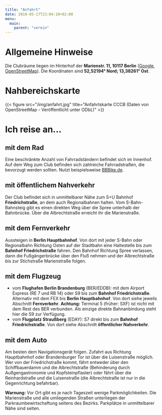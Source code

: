 ```yaml
---
title: "Anfahrt"
date: 2018-05-17T23:04:10+02:00
menu:
  main:
    parent: "verein"
---
```


# Allgemeine Hinweise

Die Clubräume liegen im Hinterhof der **Marienstr. 11, 10117 Berlin** ([Google](http://maps.google.com/maps?hl=de&q=Marienstr.%2011%2C%2010117%20Berlin), [OpenStreetMap](http://www.openstreetmap.org/node/2007229025#map=17/52.52159/13.38547)). Die Koordinaten sind **52,52194° Nord; 13,38261° Ost**.

# Nahbereichskarte

{{< figure src="/img/anfahrt.jpg" title="Anfahrtskarte CCCB (Daten von OpenStreetMap - Veröffentlicht unter ODbL)" >}}

# Ich reise an...

## mit dem Rad

Eine beschränkte Anzahl von Fahrradständern befindet sich im Innenhof. Auf dem Weg zum Club befinden sich zahlreiche Fahrradstraßen, die bevorzugt werden sollten. Nutzt beispielsweise [BBBike.de](http://bbbike.de/cgi-bin/bbbike.cgi).

## mit öffentlichem Nahverkehr

Der Club befindet sich in unmittelbarer Nähe zum S+U Bahnhof **Friedrichstraße**, an dem auch Regionalbahnen halten. Vom S-Bahn-Bahnsteig gibt es einen direkten Weg über die Spree unterhalb der Bahnbrücke. Über die Albrechtstraße erreicht ihr die Marienstraße.

## mit dem Fernverkehr

Aussteigen in **Berlin Hauptbahnhof**. Von dort mit jeder S-Bahn oder Regionalbahn Richtung Osten auf der Stadtbahn eine Haltestelle bis zum **Bahnhof Friedrichstraße** fahren. Den Bahnhof Richtung Spree verlassen, dann die Fußgängerbrücke über den Fluß nehmen und der Albrechtstraße bis zur Stichstraße Marienstraße folgen.

## mit dem Flugzeug

* vom **Flughafen Berlin Brandenburg** (BER/EDDB): mit dem Airport Express (RE 7 und RB 14) oder S9 bis zum **Bahnhof Friedrichstraße**. Alternativ mit dem FEX bis **Berlin Hauptbahnhof**. Von dort siehe jeweils Abschnitt **Fernverkehr**. **Achtung:** Terminal 5 (früher: SXF) ist nicht mit dem Rest des BER verbunden. Als einzige direkte Bahnanbindung steht hier die S9 zur Verfügung.
* vom **Flugplatz Straußberg** (EDAY): S7 direkt bis zum **Bahnhof Friedrichstraße**. Von dort siehe Abschnitt **öffentlicher Nahverkehr**.

## mit dem Auto

Am besten dem Navigationsgerät folgen. Zufahrt aus Richtung Hauptbahnhof oder Brandenburger Tor ist über die Luisenstraße möglich. Wer von der Friedrichstraße kommt, fährt entweder über den Schiffbauerdamm und die Albrechtstraße (Behinderung durch Außgengastronomie und Kopfsteinpflaster) oder fährt über die Reinhardstraße und die Luisenstraße (die Albrechtstraße ist nur in die Gegenrichtung befahrbar).

**Warnung:** Vor Ort gibt es je nach Tageszeit wenige Parkmöglichkeiten. Die Marienstraße und alle umliegenden Straßen unterliegen der Parkraumbewirtschaftung seitens des Bezirks. Parkplätze in unmittelbarer Nähe sind selten.


